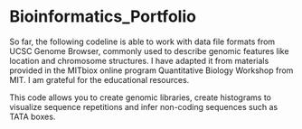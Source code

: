 # Bioinformatics_Portfolio
 
So far, the following codeline is able to work with data file formats from UCSC Genome Browser, commonly used to describe genomic features like location and chromosome structures. I have adapted it from materials provided in the MITbiox online program Quantitative Biology Workshop from MIT. I am grateful for the educational resources.

This code allows you to create genomic libraries, create histograms to visualize sequence repetitions and infer non-coding sequences such as TATA boxes.
